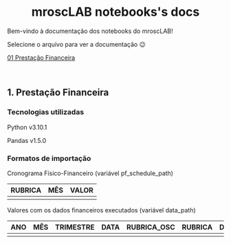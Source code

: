 <h1 align="center">mroscLAB notebooks's docs</h1> 

Bem-vindo à documentação dos notebooks do mroscLAB!

Selecione o arquivo para ver a documentação 😉

[01 Prestação Financeira](#1.-Prestação-Financeira)

<br>

## 1. Prestação Financeira

### Tecnologias utilizadas


Python v3.10.1

Pandas v1.5.0

### Formatos de importação

Cronograma Físico-Financeiro (variável pf_schedule_path)

| RUBRICA | MÊS | VALOR |
| --- | --- | --- |
|  |  |  |

Valores com os dados financeiros executados (variável data_path)

| ANO | MÊS | TRIMESTRE | DATA | RUBRICA_OSC | RUBRICA | DESCRICAO | VALOR |
| --- | --- | --- | --- | --- | --- | --- | --- |
|  |  |  |  |  |  |  |  |
